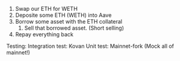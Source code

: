 1. Swap our ETH for WETH
2. Deposite some ETH (WETH) into Aave
3. Borrow some asset with the ETH collateral
    1. Sell that borrowed asset. (Short selling)
4. Repay everything back

Testing:
Integration test: Kovan
Unit test: Mainnet-fork (Mock all of mainnet!)